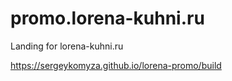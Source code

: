 # promo.lorena-kuhni.ru 

Landing for lorena-kuhni.ru

https://sergeykomyza.github.io/lorena-promo/build
